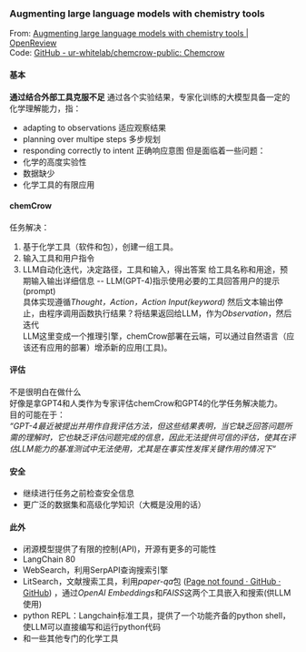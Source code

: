### Augmenting large language models with chemistry tools
From: [Augmenting large language models with chemistry tools | OpenReview](https://openreview.net/forum?id=wdGIL6lx3l)  
Code: [GitHub - ur-whitelab/chemcrow-public: Chemcrow](https://github.com/ur-whitelab/chemcrow-public)
#### 基本
**通过结合外部工具克服不足**
通过各个实验结果，专家化训练的大模型具备一定的化学理解能力，指：
- adapting to observations  适应观察结果
- planning over multipe steps  多步规划
- responding correctly to intent 正确响应意图
但是面临着一些问题：
- 化学的高度实验性
- 数据缺少
- 化学工具的有限应用
#### chemCrow
任务解决：
1. 基于化学工具（软件和包），创建一组工具。
2. 输入工具和用户指令
3. LLM自动化迭代，决定路径，工具和输入，得出答案
给工具名称和用途，预期输入输出详细信息 -- LLM(GPT-4)指示使用必要的工具回答用户的提示(prompt)   
具体实现遵循*Thought，Action，Action Input(keyword)* 然后文本输出停止，由程序调用函数执行结果？将结果返回给LLM，作为*Observation*，然后迭代  
LLM这里变成一个推理引擎，chemCrow部署在云端，可以通过自然语言（应该还有应用的部署）增添新的应用(工具)。
#### 评估
不是很明白在做什么  
好像是拿GPT4和人类作为专家评估chemCrow和GPT4的化学任务解决能力。  
目的可能在于：  
	*“GPT-4最近被提出并用作自我评估方法，但这些结果表明，当它缺乏回答问题所需的理解时，它也缺乏评估问题完成的信息，因此无法提供可信的评估，使其在评估LLM能力的基准测试中无法使用，尤其是在事实性发挥关键作用的情况下“*
#### 安全
- 继续进行任务之前检查安全信息
- 更广泛的数据集和高级化学知识（大概是没用的话）
#### 此外
- 闭源模型提供了有限的控制(API)，开源有更多的可能性
- LangChain 80
- WebSearch，利用SerpAPI查询搜索引擎
- LitSearch，文献搜索工具，利用*paper-qa*包 ([Page not found · GitHub · GitHub](https://github.com/whitead/paperqa)) ，通过*OpenAI Embeddings*和*FAISS*这两个工具嵌入和搜索(供LLM使用)
- python REPL：Langchain标准工具，提供了一个功能齐备的python shell，使LLM可以直接编写和运行python代码
- 和一些其他专门的化学工具